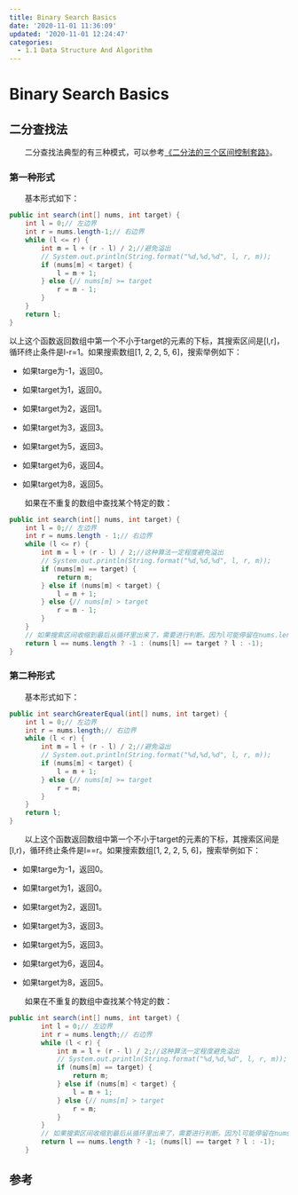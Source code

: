 ```yaml
---
title: Binary Search Basics
date: '2020-11-01 11:36:09'
updated: '2020-11-01 12:24:47'
categories:
  - 1.1 Data Structure And Algorithm
---
```

# Binary Search Basics

## 二分查找法

　　二分查找法典型的有三种模式，可以参考[《二分法的三个区间控制套路》](https://zhuanlan.zhihu.com/p/25906225)。

### 第一种形式

　　基本形式如下：

```java
public int search(int[] nums, int target) {
    int l = 0;// 左边界
    int r = nums.length-1;// 右边界
    while (l <= r) {
        int m = l + (r - l) / 2;//避免溢出
        // System.out.println(String.format("%d,%d,%d", l, r, m));
        if (nums[m] < target) {
            l = m + 1;
        } else {// nums[m] >= target
            r = m - 1;
        }
    }
    return l;
}
```

以上这个函数返回数组中第一个不小于target的元素的下标，其搜索区间是[l,r]，循环终止条件是l-r=1。如果搜索数组[1, 2, 2, 5, 6]，搜索举例如下：

- 如果targe为-1，返回0。

- 如果target为1，返回0。

- 如果target为2，返回1。

- 如果target为3，返回3。

- 如果target为5，返回3。

- 如果target为6，返回4。

- 如果target为8，返回5。

　　如果在不重复的数组中查找某个特定的数：

```java
public int search(int[] nums, int target) {
    int l = 0;// 左边界
    int r = nums.length - 1;// 右边界
    while (l <= r) {
        int m = l + (r - l) / 2;//这种算法一定程度避免溢出
        // System.out.println(String.format("%d,%d,%d", l, r, m));
        if (nums[m] == target) {
            return m;
        } else if (nums[m] < target) {
            l = m + 1;
        } else {// nums[m] > target
            r = m - 1;
        }
    }
    // 如果搜索区间收缩到最后从循环里出来了，需要进行判断。因为l可能停留在nums.length，同时若target不在数组中，nums[l]为不小于target的那个数，所以需要进一步判断。
    return l == nums.length ? -1 : (nums[l] == target ? l : -1);
}
```

### 第二种形式

　　基本形式如下：

```java
public int searchGreaterEqual(int[] nums, int target) {
    int l = 0;// 左边界
    int r = nums.length;// 右边界
    while (l < r) {
        int m = l + (r - l) / 2;//避免溢出
        // System.out.println(String.format("%d,%d,%d", l, r, m));
        if (nums[m] < target) {
            l = m + 1;
        } else {// nums[m] >= target
            r = m;
        }
    }
    return l;
}
```

　　以上这个函数返回数组中第一个不小于target的元素的下标，其搜索区间是[l,r)，循环终止条件是l==r。如果搜索数组[1, 2, 2, 5, 6]，搜索举例如下：

- 如果targe为-1，返回0。

- 如果target为1，返回0。

- 如果target为2，返回1。

- 如果target为3，返回3。

- 如果target为5，返回3。

- 如果target为6，返回4。

- 如果target为8，返回5。

　　如果在不重复的数组中查找某个特定的数：

```java
public int search(int[] nums, int target) {
        int l = 0;// 左边界
        int r = nums.length;// 右边界
        while (l < r) {
            int m = l + (r - l) / 2;//这种算法一定程度避免溢出
            // System.out.println(String.format("%d,%d,%d", l, r, m));
            if (nums[m] == target) {
                return m;
            } else if (nums[m] < target) {
                l = m + 1;
            } else {// nums[m] > target
                r = m;
            }
        }
        // 如果搜索区间收缩到最后从循环里出来了，需要进行判断。因为l可能停留在nums.length，同时若target不在数组中，nums[l]为不小于target的那个数，所以需要进一步判断。
        return l == nums.length ? -1; (nums[l] == target ? l : -1);
    }
```

## 参考

[^1]: [二分查找算法详解](https://www.cxyxiaowu.com/2843.html)
